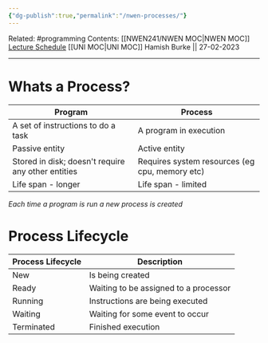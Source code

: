 ```yaml
---
{"dg-publish":true,"permalink":"/nwen-processes/"}
---
```


Related: #programming 
Contents: [[NWEN241/NWEN MOC\|NWEN MOC]]
[Lecture Schedule](https://ecs.wgtn.ac.nz/Courses/NWEN241_2023T1/LectureSchedule)
[[UNI MOC\|UNI MOC]]
Hamish Burke || 27-02-2023
***

# Whats a Process?

| Program                                            | Process                                        |
| -------------------------------------------------- | ---------------------------------------------- |
| A set of instructions to do a task                 | A program in execution                         |
| Passive entity                                     | Active entity                                  |
| Stored in disk; doesn't require any other entities | Requires system resources (eg cpu, memory etc) |
| Life span - longer                                 | Life span - limited                            |

*Each time a program is run a new process is created*

# Process Lifecycle

| Process Lifecycle | Description                     |
|-------------------|---------------------------------|
| New               | Is being created                |
| Ready             | Waiting to be assigned to a processor |
| Running           | Instructions are being executed |
| Waiting           | Waiting for some event to occur |
| Terminated        | Finished execution              |